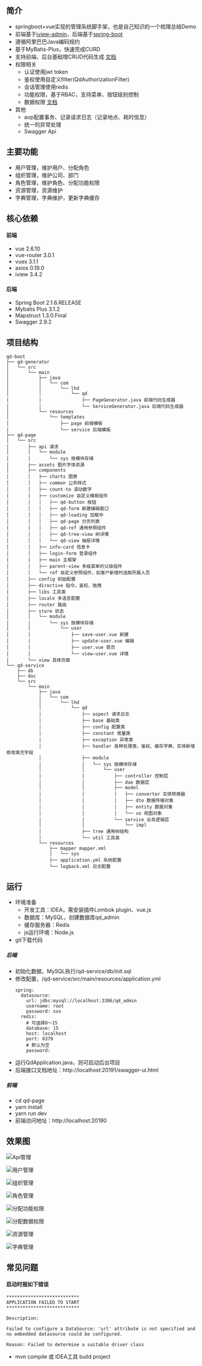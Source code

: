 
## 简介
- springboot+vue实现的管理系统脚手架，也是自己知识的一个梳理总结Demo
- 前端基于[iview-admin](https://gitee.com/icarusion/iview-admin)，后端基于[spring-boot](https://spring.io/projects/spring-boot)
- 遵循阿里巴巴Java编码规约
- 基于MyBatis-Plus，快速完成CURD
- 支持前端、后台基础增CRUD代码生成 [文档](https://gitee.com/luhaidongxl/qd-boot/wikis/%E7%94%9F%E6%88%90%E4%BB%A3%E7%A0%81?sort_id=1531592)
- 权限相关
    - 认证使用jwt token
    - 鉴权使用自定义filter(QdAuthorizationFilter)
    - 会话管理使用redis
    - 功能权限，基于RBAC，支持菜单、按钮级别控制
    - 数据权限 [文档](https://gitee.com/luhaidongxl/qd-boot/wikis/%E6%95%B0%E6%8D%AE%E6%9D%83%E9%99%90?sort_id=1544960)
- 其他 
    - aop配置事务、记录请求日志（记录地点、耗时信息）
    - 统一的异常处理
    - Swagger Api
    

## 主要功能    
- 用户管理，维护用户、分配角色
- 组织管理，维护公司、部门
- 角色管理，维护角色、分配功能权限
- 资源管理，资源维护
- 字典管理，字典维护，更新字典缓存

## 核心依赖
#### 前端
- vue 2.6.10
- vue-router 3.0.1
- vuex 3.1.1
- axios 0.19.0
- iview 3.4.2

#### 后端
- Spring Boot 2.1.6.RELEASE
- Mybatis Plus 3.1.2
- Mapstruct 1.3.0.Final
- Swagger 2.9.2

## 项目结构
```
qd-boot
├── qd-generator
│   └── src
│       └── main
│           ├── java
│           │   └── com
│           │       └── lhd
│           │           └── qd
│           │               ├── PageGenerator.java 前端代码生成器
│           │               └── ServiceGenerator.java 后端代码生成器
│           └── resources
│               └── templates
│                   ├── page 前端模板
│                   └── service 后端模板
├── qd-page
│   └── src
│       ├── api 请求
│       │   └── module
│       │       └── sys 按模块存储
│       ├── assets 图片字体资源
│       ├── components
│       │   ├── charts 图表
│       │   ├── common 公共样式
│       │   ├── count-to 滚动数字
│       │   ├── customize 自定义模板组件
│       │   │   ├── qd-button 按钮
│       │   │   ├── qd-form 新建编辑窗口
│       │   │   ├── qd-loading 加载中
│       │   │   ├── qd-page 分页列表
│       │   │   ├── qd-ref 通用参照组件
│       │   │   ├── qd-tree-view 树详情
│       │   │   └── qd-view 抽屉详情
│       │   ├── info-card 信息卡
│       │   ├── login-form 登录组件
│       │   ├── main 主框架
│       │   ├── parent-view 多级菜单的父级组件
│       │   └── ref 自定义参照组件，如客户新增时选取所属人员
│       ├── config 初始配置
│       ├── directive 指令，鉴权、拖拽
│       ├── libs 工具类
│       ├── locale 多语言配置
│       ├── router 路由
│       ├── store 状态
│       │   └── module
│       │       └── sys 按模块存储
│       │           └── user
│       │               ├── save-user.vue 新建
│       │               ├── update-user.vue 编辑
│       │               ├── user.vue 首页
│       │               └── view-user.vue 详情
│       └── view 具体页面
└── qd-service
    ├── db
    ├── doc
    └── src
        └── main
            ├── java
            │   └── com
            │       └── lhd
            │           └── qd
            │               ├── aspect 请求日志
            │               ├── base 基础类
            │               ├── config 配置类
            │               ├── constant 常量类
            │               ├── exception 异常类
            │               ├── handler 各种处理类，鉴权、缓存字典、实体新增修改填充字段
            │               ├── module
            │               │   └── sys 按模块存储
            │               │       └── user
            │               │           ├── controller 控制层
            │               │           ├── dao 数据层
            │               │           ├── model
            │               │           │   ├── converter 实体转换器
            │               │           │   ├── dto 数据传输对象
            │               │           │   ├── entity 数据对象
            │               │           │   └── vo 视图对象
            │               │           └── service 业务逻辑层
            │               │               └── impl
            │               ├── tree 通用树结构            
            │               └── util 工具类
            └── resources
                ├── mapper mapper.xml
                │   └── sys
                ├── application.yml 系统配置
                └── logback.xml 日志配置
```

## 运行
- 环境准备
    - 开发工具：IDEA，需安装插件Lombok plugin、vue.js
    - 数据库：MySQL，创建数据库qd_admin
    - 缓存服务器：Redis
    - js运行环境：Node.js
- git下载代码
##### 后端
- 初始化数据，MySQL执行/qd-service/db/init.sql
- 修改配置，/qd-service/src/main/resources/application.yml
    ```
    spring:
      datasource:
        url: jdbc:mysql://localhost:3306/qd_admin
        username: root
        password: xxx
      redis:
        # 可选择0～15
        database: 15
        host: localhost
        port: 6379
        # 默认为空
        password:
    ```
- 运行QdApplication.java，则可启动后台项目
- 后端接口文档地址：http://localhost:20191/swagger-ui.html

##### 前端
- cd qd-page
- yarn install
- yarn run dev
- 前端访问地址：http://localhost:20190

## 效果图
![Api管理](https://gitee.com/luhaidongxl/qd-boot/raw/master/doc/img/Api%E7%AE%A1%E7%90%86.png)

![用户管理](https://gitee.com/luhaidongxl/qd-boot/raw/master/doc/img/%E7%94%A8%E6%88%B7%E7%AE%A1%E7%90%86.png)

![组织管理](https://gitee.com/luhaidongxl/qd-boot/raw/master/doc/img/%E7%BB%84%E7%BB%87%E7%AE%A1%E7%90%86.png)

![角色管理](https://gitee.com/luhaidongxl/qd-boot/raw/master/doc/img/%E8%A7%92%E8%89%B2%E7%AE%A1%E7%90%86.png)

![分配功能权限](https://gitee.com/luhaidongxl/qd-boot/raw/master/doc/img/%E5%88%86%E9%85%8D%E5%8A%9F%E8%83%BD%E6%9D%83%E9%99%90.png)

![分配数据权限](https://gitee.com/luhaidongxl/qd-boot/raw/master/doc/img/%E5%88%86%E9%85%8D%E6%95%B0%E6%8D%AE%E6%9D%83%E9%99%90.png)

![资源管理](https://gitee.com/luhaidongxl/qd-boot/raw/master/doc/img/%E8%B5%84%E6%BA%90%E7%AE%A1%E7%90%86.png)

![字典管理](https://gitee.com/luhaidongxl/qd-boot/raw/master/doc/img/%E5%AD%97%E5%85%B8%E7%AE%A1%E7%90%86.png)

## 常见问题
#### 启动时报如下错误
```
***************************
APPLICATION FAILED TO START
***************************

Description:

Failed to configure a DataSource: 'url' attribute is not specified and no embedded datasource could be configured.

Reason: Failed to determine a suitable driver class
```
- mvn compile 或 IDEA工具 build project 